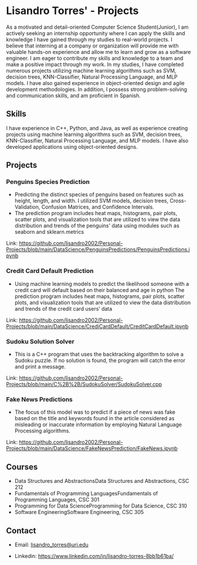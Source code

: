 # Lisandro Torres' - Projects

As a motivated and detail-oriented Computer Science Student(Junior), I am actively seeking an internship opportunity where I can apply the skills and knowledge I have gained through my studies to real-world projects. I believe that interning at a company or organization will provide me with valuable hands-on experience and allow me to learn and grow as a software engineer. I am eager to contribute my skills and knowledge to a team and make a positive impact through my work. In my studies, I have completed numerous projects utilizing machine learning algorithms such as SVM, decision trees, KNN-Classifier, Natural Processing Language, and MLP models. I have also gained experience in object-oriented design and agile development methodologies. In addition, I possess strong problem-solving and communication skills, and am proficient in Spanish.

## Skills

I have experience in C++, Python, and Java, as well as experience creating projects using machine learning algorithms such as SVM, decision trees, KNN-Classifier, Natural Processing Language, and MLP models. I have also developed applications using object-oriented designs.

## Projects

### Penguins Species Prediction
- Predicting the distinct species of penguins based on features such as height, length, and width. I utilized SVM models, decision trees,  Cross-Validation, Confusion Matrices, and Confidence Intervals.
- The prediction program includes heat maps, histograms, pair plots, scatter plots, and visualization tools that are utilized to view the data distribution and trends of the penguins' data using modules such as seaborn and sklearn.metrics

Link: https://github.com/lisandro2002/Personal-Projects/blob/main/DataScience/PenguinsPredictions/PenguinsPredictions.ipynb

### Credit Card Default Prediction
- Using machine learning models to predict the likelihood someone with a credit card will default based on their balanced and age in python
The prediction program includes heat maps, histograms, pair plots, scatter plots, and visualization tools that are utilized to view the data distribution and trends of the credit card users’ data

Link: https://github.com/lisandro2002/Personal-Projects/blob/main/DataScience/CrediCardDefault/CreditCardDefault.ipynb

### Sudoku Solution Solver
- This is a C++ program that uses the backtracking algorithm to solve a Sudoku puzzle. 
If no solution is found, the program will catch the error and print a message.

Link: https://github.com/lisandro2002/Personal-Projects/blob/main/C%2B%2B/SudokuSolver/SudokuSolver.cpp

### Fake News Predictions
- The focus of this model was to predict if a piece of news was fake based on the title and keywords found in the article considered as misleading or inaccurate information by employing Natural Language Processing algorithms.

Link: https://github.com/lisandro2002/Personal-Projects/blob/main/DataScience/FakeNewsPrediction/FakeNews.ipynb

## Courses

- Data Structures and AbstractionsData Structures and Abstractions, CSC 212
- Fundamentals of Programming LanguagesFundamentals of Programming Languages, CSC 301
- Programming for Data ScienceProgramming for Data Science, CSC 310
- Software EngineeringSoftware Engineering, CSC 305

## Contact

- Email: lisandro_torres@uri.edu

- Linkedin: https://www.linkedin.com/in/lisandro-torres-8bb1b61ba/


